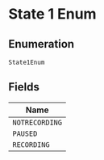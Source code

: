 
# State 1 Enum

## Enumeration

`State1Enum`

## Fields

| Name |
|  --- |
| `NOTRECORDING` |
| `PAUSED` |
| `RECORDING` |


